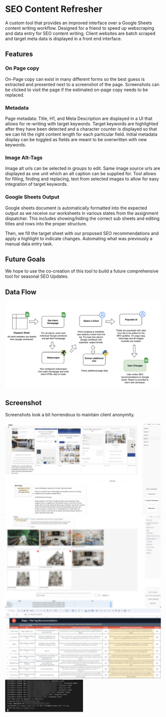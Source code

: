 # SEO Content Refresher
A custom tool that provides an improved interface over a Google Sheets content writing workflow. Designed for a friend to speed up webscraping and data entry for SEO content writing. Client websites are batch scraped and target meta data is displayed in a front end interface.

## Features

### On Page copy
On-Page copy can exist in many different forms so the best guess is extracted and presented next to a screenshot of the page. Screenshots can be clicked to visit the page if the estimated on-page copy needs to be replaced.

### Metadata
Page metadata: Title, H1, and Meta Description are displayed in a UI that allows for re-writing with target keywords. Target keywords are highlighted after they have been detected and a character counter is displayed so that we can hit the right content length for each particular field. Initial metadata display can be toggled as fields are meant to be overwritten with new keywords.

### Image Alt-Tags
Image alt urls can be selected in groups to edit. Same image source urls are displayed as one unit which an alt caption can be supplied for. Tool allows for filling, finding and replacing, text from selected images to allow for easy integration of target keywords.

### Google Sheets Output
Google sheets document is automatically formatted into the expected output as we receive our worksheets in various states from the assignment dispatcher. This includes showing/hiding the correct sub sheets and editing titles and rows into the proper structure.

Then, we fill the target sheet with our proposed SEO recommendations and apply a highlight to indicate changes. Automating what was previously a manual data entry task.

## Future Goals
We hope to use the co-creation of this tool to build a future comprehensive tool for seasonal SEO Updates.

## Data Flow
![FlowChart](./-DevLog/flow-diagram.png)

## Screenshot
Screenshots look a bit horrendous to maintain client anonymity.


![Screenshot](./-DevLog/screenshot.jpeg)
![AltImg](./-DevLog/altimages.png)
![Sheets](./-DevLog/sheets.png)
<img src="./-DevLog/scraper.png" alt="Scraper" width="50%"/>